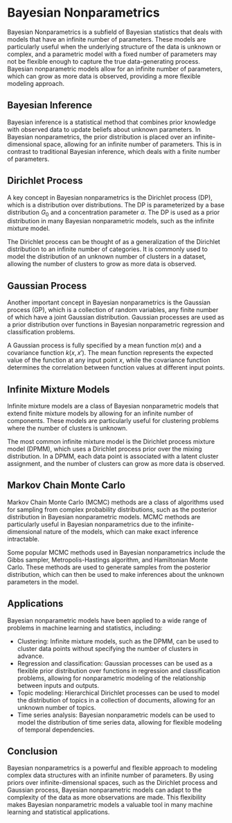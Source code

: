 # Bayesian Nonparametrics

Bayesian Nonparametrics is a subfield of Bayesian statistics that deals with models that have an infinite number of parameters. These models are particularly useful when the underlying structure of the data is unknown or complex, and a parametric model with a fixed number of parameters may not be flexible enough to capture the true data-generating process. Bayesian nonparametric models allow for an infinite number of parameters, which can grow as more data is observed, providing a more flexible modeling approach.

## Bayesian Inference

Bayesian inference is a statistical method that combines prior knowledge with observed data to update beliefs about unknown parameters. In Bayesian nonparametrics, the prior distribution is placed over an infinite-dimensional space, allowing for an infinite number of parameters. This is in contrast to traditional Bayesian inference, which deals with a finite number of parameters.

## Dirichlet Process

A key concept in Bayesian nonparametrics is the Dirichlet process (DP), which is a distribution over distributions. The DP is parameterized by a base distribution $G_0$ and a concentration parameter $\alpha$. The DP is used as a prior distribution in many Bayesian nonparametric models, such as the infinite mixture model.

The Dirichlet process can be thought of as a generalization of the Dirichlet distribution to an infinite number of categories. It is commonly used to model the distribution of an unknown number of clusters in a dataset, allowing the number of clusters to grow as more data is observed.

## Gaussian Process

Another important concept in Bayesian nonparametrics is the Gaussian process (GP), which is a collection of random variables, any finite number of which have a joint Gaussian distribution. Gaussian processes are used as a prior distribution over functions in Bayesian nonparametric regression and classification problems.

A Gaussian process is fully specified by a mean function $m(x)$ and a covariance function $k(x, x')$. The mean function represents the expected value of the function at any input point $x$, while the covariance function determines the correlation between function values at different input points.

## Infinite Mixture Models

Infinite mixture models are a class of Bayesian nonparametric models that extend finite mixture models by allowing for an infinite number of components. These models are particularly useful for clustering problems where the number of clusters is unknown.

The most common infinite mixture model is the Dirichlet process mixture model (DPMM), which uses a Dirichlet process prior over the mixing distribution. In a DPMM, each data point is associated with a latent cluster assignment, and the number of clusters can grow as more data is observed.

## Markov Chain Monte Carlo

Markov Chain Monte Carlo (MCMC) methods are a class of algorithms used for sampling from complex probability distributions, such as the posterior distribution in Bayesian nonparametric models. MCMC methods are particularly useful in Bayesian nonparametrics due to the infinite-dimensional nature of the models, which can make exact inference intractable.

Some popular MCMC methods used in Bayesian nonparametrics include the Gibbs sampler, Metropolis-Hastings algorithm, and Hamiltonian Monte Carlo. These methods are used to generate samples from the posterior distribution, which can then be used to make inferences about the unknown parameters in the model.

## Applications

Bayesian nonparametric models have been applied to a wide range of problems in machine learning and statistics, including:

- Clustering: Infinite mixture models, such as the DPMM, can be used to cluster data points without specifying the number of clusters in advance.
- Regression and classification: Gaussian processes can be used as a flexible prior distribution over functions in regression and classification problems, allowing for nonparametric modeling of the relationship between inputs and outputs.
- Topic modeling: Hierarchical Dirichlet processes can be used to model the distribution of topics in a collection of documents, allowing for an unknown number of topics.
- Time series analysis: Bayesian nonparametric models can be used to model the distribution of time series data, allowing for flexible modeling of temporal dependencies.

## Conclusion

Bayesian nonparametrics is a powerful and flexible approach to modeling complex data structures with an infinite number of parameters. By using priors over infinite-dimensional spaces, such as the Dirichlet process and Gaussian process, Bayesian nonparametric models can adapt to the complexity of the data as more observations are made. This flexibility makes Bayesian nonparametric models a valuable tool in many machine learning and statistical applications.
